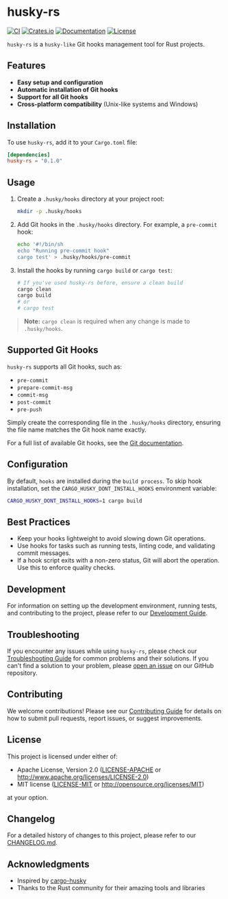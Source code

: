 # husky-rs

[![CI](https://github.com/pplmx/husky-rs/workflows/CI/badge.svg)](https://github.com/pplmx/husky-rs/actions)
[![Crates.io](https://img.shields.io/crates/v/husky-rs.svg)](https://crates.io/crates/husky-rs)
[![Documentation](https://docs.rs/husky-rs/badge.svg)](https://docs.rs/husky-rs)
[![License](https://img.shields.io/badge/license-MIT%2FApache--2.0-blue.svg)](#license)

`husky-rs` is a `husky-like` Git hooks management tool for Rust projects.

## Features

- **Easy setup and configuration**
- **Automatic installation of Git hooks**
- **Support for all Git hooks**
- **Cross-platform compatibility** (Unix-like systems and Windows)

## Installation

To use `husky-rs`, add it to your `Cargo.toml` file:

```toml
[dependencies]
husky-rs = "0.1.0"
```

## Usage

1. Create a `.husky/hooks` directory at your project root:

   ```sh
   mkdir -p .husky/hooks
   ```

2. Add Git hooks in the `.husky/hooks` directory. For example, a `pre-commit` hook:

   ```sh
   echo '#!/bin/sh
   echo "Running pre-commit hook"
   cargo test' > .husky/hooks/pre-commit
   ```

3. Install the hooks by running `cargo build` or `cargo test`:

   ```sh
   # If you've used husky-rs before, ensure a clean build
   cargo clean
   cargo build
   # or
   # cargo test
   ```

> **Note:** `cargo clean` is required when any change is made to `.husky/hooks`.

## Supported Git Hooks

`husky-rs` supports all Git hooks, such as:

- `pre-commit`
- `prepare-commit-msg`
- `commit-msg`
- `post-commit`
- `pre-push`

Simply create the corresponding file in the `.husky/hooks` directory, ensuring the file name matches the Git hook name exactly.

For a full list of available Git hooks, see the [Git documentation](https://git-scm.com/docs/githooks).

## Configuration

By default, `hooks` are installed during the `build process`. To skip hook installation, set the `CARGO_HUSKY_DONT_INSTALL_HOOKS` environment variable:

```sh
CARGO_HUSKY_DONT_INSTALL_HOOKS=1 cargo build
```

## Best Practices

- Keep your hooks lightweight to avoid slowing down Git operations.
- Use hooks for tasks such as running tests, linting code, and validating commit messages.
- If a hook script exits with a non-zero status, Git will abort the operation. Use this to enforce quality checks.

## Development

For information on setting up the development environment, running tests, and contributing to the project, please refer to our [Development Guide](docs/development.md).

## Troubleshooting

If you encounter any issues while using `husky-rs`, please check our [Troubleshooting Guide](docs/troubleshooting.md) for common problems and their solutions. If you can't find a solution to your problem, please [open an issue](https://github.com/pplmx/husky-rs/issues) on our GitHub repository.

## Contributing

We welcome contributions! Please see our [Contributing Guide](CONTRIBUTING.md) for details on how to submit pull requests, report issues, or suggest improvements.

## License

This project is licensed under either of:

- Apache License, Version 2.0 ([LICENSE-APACHE](LICENSE-APACHE) or http://www.apache.org/licenses/LICENSE-2.0)
- MIT license ([LICENSE-MIT](LICENSE-MIT) or http://opensource.org/licenses/MIT)

at your option.

## Changelog

For a detailed history of changes to this project, please refer to our [CHANGELOG.md](CHANGELOG.md).

## Acknowledgments

- Inspired by [cargo-husky](https://github.com/rhysd/cargo-husky)
- Thanks to the Rust community for their amazing tools and libraries
